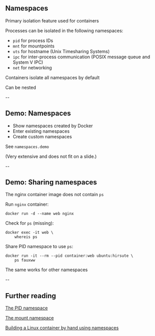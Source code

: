 ## Namespaces

Primary isolation feature used for containers

Processes can be isolated in the following namespaces:

- `pid` for process IDs
- `mnt` for mountpoints
- `uts` for hostname (Unix Timesharing Systems)
- `ipc` for inter-process communication (POSIX message queue and System V IPC)
- `net` for networking

Containers isolate all namespaces by default

Can be nested

--

## Demo: Namespaces

- Show namespaces created by Docker
- Enter existing namespaces
- Create custom namespaces

See `namespaces.demo`

(Very extensive and does not fit on a slide.)

--

## Demo: Sharing namespaces

The nginx container image does not contain `ps`

Run `nginx` container:

```plaintext
docker run -d --name web nginx
```

Check for `ps` (missing):

```plaintext
docker exec -it web \
    whereis ps
```

Share PID namespace to use `ps`:

```plaintext
docker run -it --rm --pid container:web ubuntu:hirsute \
    ps fauxww
```

The same works for other namespaces

--

## Further reading

[The PID namespace](https://www.redhat.com/sysadmin/pid-namespace)

[The mount namespace](https://www.redhat.com/sysadmin/mount-namespaces)

[Building a Linux container by hand using namespaces](https://www.redhat.com/sysadmin/building-container-namespaces)
